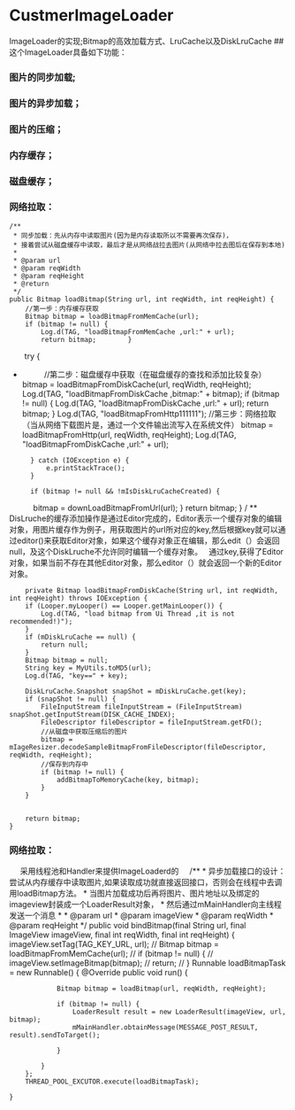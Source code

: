 # CustmerImageLoader
ImageLoader的实现;Bitmap的高效加载方式、LruCache以及DiskLruCache
##这个ImageLoader具备如下功能：
### 图片的同步加载;
### 图片的异步加载；
### 图片的压缩；
### 内存缓存；
### 磁盘缓存；
### 网络拉取： 
    /**
     * 同步加载：先从内存中读取图片(因为是内存读取所以不需要再次保存)，
     * 接着尝试从磁盘缓存中读取，最后才是从网络战拉去图片(从网络中拉去图后在保存到本地)
     *
     * @param url
     * @param reqWidth
     * @param reqHeight
     * @return
     */
    public Bitmap loadBitmap(String url, int reqWidth, int reqHeight) {
        //第一步：内存缓存获取
        Bitmap bitmap = loadBitmapFromMemCache(url);
        if (bitmap != null) {
            Log.d(TAG, "loadBitmapFromMemCache ,url:" + url);
            return bitmap;        }

        try {
*            //第二步：磁盘缓存中获取（在磁盘缓存的查找和添加比较复杂）
            bitmap = loadBitmapFromDiskCache(url, reqWidth, reqHeight);
            Log.d(TAG, "loadBitmapFromDiskCache ,bitmap:" + bitmap);
            if (bitmap != null) {
                Log.d(TAG, "loadBitmapFromDiskCache ,url:" + url);
                return bitmap;
            }
            Log.d(TAG, "loadBitmapFromHttp111111");
            //第三步：网络拉取（当从网络下载图片是，通过一个文件输出流写入在系统文件）
            bitmap = loadBitmapFromHttp(url, reqWidth, reqHeight);
            Log.d(TAG, "loadBitmapFromDiskCache ,url:" + url);

        } catch (IOException e) {
            e.printStackTrace();
        }

        if (bitmap != null && !mIsDiskLruCacheCreated) {

            bitmap = downLoadBitmapFromUrl(url);
        }
        return bitmap;
    }
     / **
 DisLruche的缓存添加操作是通过Editor完成的，Editor表示一个缓存对象的编辑对象，用图片缓存作为例子，用获取图片的url所对应的key,然后根据key就可以通过editor()来获取Editor对象，如果这个缓存对象正在编辑，那么edit（）会返回null，及这个DiskLruche不允许同时编辑一个缓存对象。
   通过key,获得了Editor对象，如果当前不存在其他Editor对象，那么editor（）就会返回一个新的Editor对象。
    
  
        private Bitmap loadBitmapFromDiskCache(String url, int reqWidth, int reqHeight) throws IOException {
        if (Looper.myLooper() == Looper.getMainLooper()) {
            Log.d(TAG, "load bitmap from Ui Thread ,it is not recommended!)");
        }
        if (mDiskLruCache == null) {
            return null;
        }
        Bitmap bitmap = null;
        String key = MyUtils.toMD5(url);
        Log.d(TAG, "key==" + key);

        DiskLruCache.Snapshot snapShot = mDiskLruCache.get(key);
        if (snapShot != null) {
            FileInputStream fileInputStream = (FileInputStream) snapShot.getInputStream(DISK_CACHE_INDEX);
            FileDescriptor fileDescriptor = fileInputStream.getFD();
            //从磁盘中获取压缩后的图片
            bitmap = mIageResizer.decodeSampleBitmapFromFileDescriptor(fileDescriptor, reqWidth, reqHeight);
            //保存到内存中
            if (bitmap != null) {
                addBitmapToMemoryCache(key, bitmap);
            }
        }


        return bitmap;
    }
    
### 网络拉取： 
      采用线程池和Handler来提供ImageLoaderd的
    
     /**
     * 异步加载接口的设计：尝试从内存缓存中读取图片,如果读取成功就直接返回接口，否则会在线程中去调用loadBitmap方法。
     * 当图片加载成功后再将图片、图片地址以及绑定的imageview封装成一个LoaderResult对象，
     * 然后通过mMainHandler向主线程发送一个消息
     *
     * @param url
     * @param imageView
     * @param reqWidth
     * @param reqHeight
     */
    public void bindBitmap(final String url, final ImageView imageView, final int reqWidth, final int reqHeight) {
        imageView.setTag(TAG_KEY_URL, url);
//        Bitmap bitmap = loadBitmapFromMemCache(url);
//        if (bitmap != null) {
//            imageView.setImageBitmap(bitmap);
//            return;
//        }
        Runnable loadBitmapTask = new Runnable() {
            @Override
            public void run() {

                Bitmap bitmap = loadBitmap(url, reqWidth, reqHeight);

                if (bitmap != null) {
                    LoaderResult result = new LoaderResult(imageView, url, bitmap);
                    mMainHandler.obtainMessage(MESSAGE_POST_RESULT, result).sendToTarget();

                }

            }
        };
        THREAD_POOL_EXCUTOR.execute(loadBitmapTask);

    }
